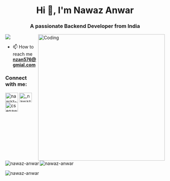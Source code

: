 <h1 align="center">Hi 👋, I'm Nawaz Anwar</h1>
<h3 align="center">A passionate Backend Developer from India</h3>
<img align="right" alt="Coding" width="400" src="https://cdn.dribbble.com/users/1162077/screenshots/3848914/programmer.gif">

<p align="left"> <img src="https://github.com/nawaz-anwar" /> </p>

- 📫 How to reach me **nzan576@gmial.com**

<h3 align="left">Connect with me:</h3>
<p align="left">
<a href="https://linkedin.com/in/nawaz-anwar" target="blank"><img align="center" src="https://raw.githubusercontent.com/rahuldkjain/github-profile-readme-generator/master/src/images/icons/Social/linked-in-alt.svg" alt="nawaz-anwar" height="30" width="40" /></a>
<a href="https://instagram.com/_nawaz_anwar" target="blank"><img align="center" src="https://raw.githubusercontent.com/rahuldkjain/github-profile-readme-generator/master/src/images/icons/Social/instagram.svg" alt="_nawaz_anwar" height="30" width="40" /></a>
<a href="https://auth.geeksforgeeks.org/user/csenawaz2003" target="blank"><img align="center" src="https://raw.githubusercontent.com/rahuldkjain/github-profile-readme-generator/master/src/images/icons/Social/geeks-for-geeks.svg" alt="csenawaz2003" height="30" width="40" /></a>
</p>

<p><img align="left" src="https://github-readme-stats.vercel.app/api/top-langs?username=nawaz-anwar&show_icons=true&locale=en&layout=compact" alt="nawaz-anwar" /></p>

<p>&nbsp;<img align="center" src="https://github-readme-stats.vercel.app/api?username=nawaz-anwar&show_icons=true&locale=en" alt="nawaz-anwar" /></p>

<p><img align="center" src="https://github-readme-streak-stats.herokuapp.com/?user=nawaz-anwar&" alt="nawaz-anwar" /></p>
